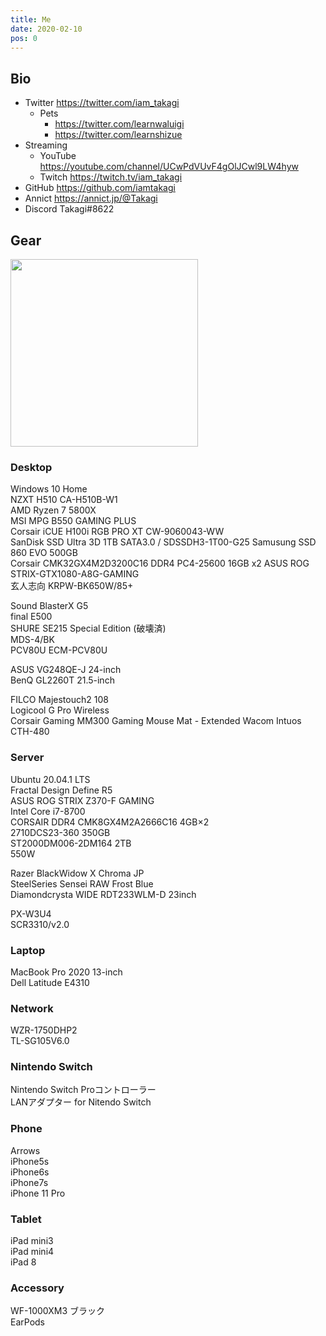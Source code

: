 ```yaml
---
title: Me
date: 2020-02-10
pos: 0
---
```


## Bio 
- Twitter  https://twitter.com/iam_takagi
  - Pets 
    - https://twitter.com/learnwaluigi
    - https://twitter.com/learnshizue
- Streaming
  - YouTube https://youtube.com/channel/UCwPdVUvF4gOlJCwl9LW4hyw
  - Twitch https://twitch.tv/iam_takagi
- GitHub   https://github.com/iamtakagi
- Annict   https://annict.jp/@Takagi
- Discord Takagi#8622

## Gear
<img src="https://i.imgur.com/wV665pE.jpg" width="300">

### Desktop
Windows 10 Home\
NZXT H510 CA-H510B-W1\
AMD Ryzen 7 5800X\
MSI MPG B550 GAMING PLUS\
Corsair iCUE H100i RGB PRO XT CW-9060043-WW\
SanDisk SSD Ultra 3D 1TB SATA3.0 / SDSSDH3-1T00-G25
Samusung SSD 860 EVO 500GB\
Corsair CMK32GX4M2D3200C16 DDR4 PC4-25600 16GB x2
ASUS ROG STRIX-GTX1080-A8G-GAMING\
玄人志向 KRPW-BK650W/85+

Sound BlasterX G5\
final E500\
SHURE SE215 Special Edition (破壊済)\
MDS-4/BK\
PCV80U ECM-PCV80U

ASUS VG248QE-J 24-inch\
BenQ GL2260T 21.5-inch

FILCO Majestouch2 108\
Logicool G Pro Wireless\
Corsair Gaming MM300 Gaming Mouse Mat - Extended
Wacom Intuos CTH-480

### Server
Ubuntu 20.04.1 LTS\
Fractal Design Define R5\
ASUS ROG STRIX Z370-F GAMING\
Intel Core i7-8700\
CORSAIR DDR4 CMK8GX4M2A2666C16 4GB×2\
2710DCS23-360 350GB\
ST2000DM006-2DM164 2TB\
550W

Razer BlackWidow X Chroma JP\
SteelSeries Sensei RAW Frost Blue\
Diamondcrysta WIDE RDT233WLM-D 23inch

PX-W3U4\
SCR3310/v2.0

### Laptop
MacBook Pro 2020 13-inch\
Dell Latitude E4310

### Network
WZR-1750DHP2\
TL-SG105V6.0

### Nintendo Switch
Nintendo Switch Proコントローラー\
LANアダプター for Nitendo Switch

### Phone
Arrows\
iPhone5s\
iPhone6s\
iPhone7s\
iPhone 11 Pro

### Tablet
iPad mini3\
iPad mini4\
iPad 8

### Accessory
WF-1000XM3 ブラック\
EarPods

